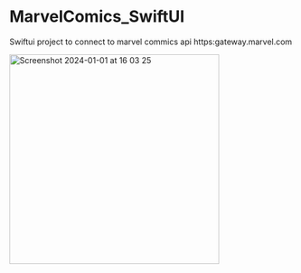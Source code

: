 # MarvelComics_SwiftUI

Swiftui project to connect to marvel commics api https:gateway.marvel.com 

>
>

<img width="371" alt="Screenshot 2024-01-01 at 16 03 25" src="https://github.com/mahesh46/MarvelComics_SwiftUI/assets/3464277/32759e6a-9000-4922-8fcc-cfb0c97ea38b">

